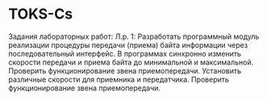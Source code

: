 # TOKS-Cs
Задания лабораторных работ:
Л.р. 1: Разработать программный модуль реализации процедуры передачи (приема) байта информации через последовательный интерфейс. 
В программах синхронно изменить скорости передачи и приема байта до минимальной и максимальной. Проверить функционирование звена приемопередачи. 
Установить различные скорости для приемника и передатчика. Проверить функционирование звена приемопередачи. 
